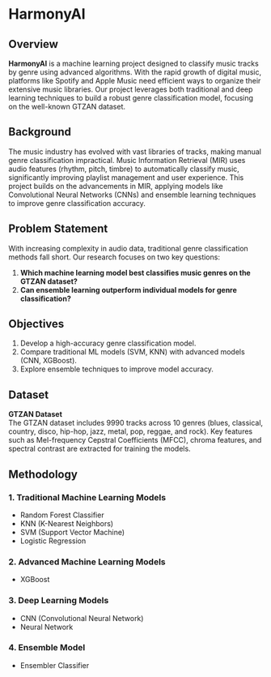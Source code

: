 # HarmonyAI

## Overview

**HarmonyAI** is a machine learning project designed to classify music tracks by genre using advanced algorithms. With the rapid growth of digital music, platforms like Spotify and Apple Music need efficient ways to organize their extensive music libraries. Our project leverages both traditional and deep learning techniques to build a robust genre classification model, focusing on the well-known GTZAN dataset.

## Background

The music industry has evolved with vast libraries of tracks, making manual genre classification impractical. Music Information Retrieval (MIR) uses audio features (rhythm, pitch, timbre) to automatically classify music, significantly improving playlist management and user experience. This project builds on the advancements in MIR, applying models like Convolutional Neural Networks (CNNs) and ensemble learning techniques to improve genre classification accuracy.

## Problem Statement

With increasing complexity in audio data, traditional genre classification methods fall short. Our research focuses on two key questions:

1. **Which machine learning model best classifies music genres on the GTZAN dataset?**  
2. **Can ensemble learning outperform individual models for genre classification?**

## Objectives

1. Develop a high-accuracy genre classification model.
2. Compare traditional ML models (SVM, KNN) with advanced models (CNN, XGBoost).
3. Explore ensemble techniques to improve model accuracy.

## Dataset

**GTZAN Dataset**  
The GTZAN dataset includes 9990 tracks across 10 genres (blues, classical, country, disco, hip-hop, jazz, metal, pop, reggae, and rock). Key features such as Mel-frequency Cepstral Coefficients (MFCC), chroma features, and spectral contrast are extracted for training the models.

## Methodology

### 1. **Traditional Machine Learning Models**
   - Random Forest Classifier
   - KNN (K-Nearest Neighbors)
   - SVM (Support Vector Machine)
   - Logistic Regression

### 2. **Advanced Machine Learning Models**
   - XGBoost

### 3. **Deep Learning Models**
   - CNN (Convolutional Neural Network)
   - Neural Network

### 4. **Ensemble Model**
   - Ensembler Classifier
